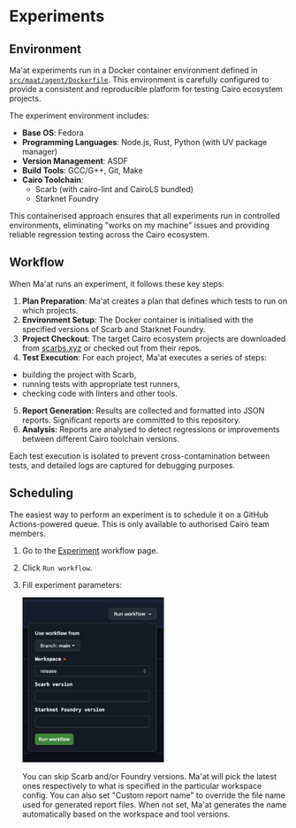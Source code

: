 # Experiments

## Environment

Ma'at experiments run in a Docker container environment defined in
[`src/maat/agent/Dockerfile`](/src/maat/agent/Dockerfile).
This environment is carefully configured to provide a consistent and reproducible platform for
testing Cairo ecosystem projects.

The experiment environment includes:

- **Base OS**: Fedora
- **Programming Languages**: Node.js, Rust, Python (with UV package manager)
- **Version Management**: ASDF
- **Build Tools**: GCC/G++, Git, Make
- **Cairo Toolchain**:
  - Scarb (with cairo-lint and CairoLS bundled)
  - Starknet Foundry

This containerised approach ensures that all experiments run in controlled environments,
eliminating "works on my machine" issues and providing reliable regression testing across
the Cairo ecosystem.

## Workflow

When Ma'at runs an experiment, it follows these key steps:

1. **Plan Preparation**: Ma'at creates a plan that defines which tests to run on which projects.
2. **Environment Setup**: The Docker container is initialised with the specified versions of Scarb
   and Starknet Foundry.
3. **Project Checkout**: The target Cairo ecosystem projects are downloaded from
   [scarbs.xyz](https://scarbs.xyz) or checked out from their repos.
4. **Test Execution**: For each project, Ma'at executes a series of steps:
  - building the project with Scarb,
  - running tests with appropriate test runners,
  - checking code with linters and other tools.
5. **Report Generation**: Results are collected and formatted into JSON reports.
   Significant reports are committed to this repository.
6. **Analysis**: Reports are analysed to detect regressions or improvements between different Cairo
   toolchain versions.

Each test execution is isolated to prevent cross-contamination between tests, and detailed logs are
captured for debugging purposes.

## Scheduling

The easiest way to perform an experiment is to schedule it on a GitHub Actions-powered queue.
This is only available to authorised Cairo team members.

1. Go to the [Experiment](https://github.com/software-mansion/maat/actions/workflows/experiment.yml)
   workflow page.
2. Click `Run workflow`.
3. Fill experiment parameters:

   <!--suppress CheckImageSize -->
   <img src="run-experiment-workflow.png" width="256" alt="running workflow screenshot" />

   You can skip Scarb and/or Foundry versions. Ma'at will pick the latest ones respectively to what
   is specified in the particular workspace config.
   You can also set "Custom report name" to override the file name used for generated report files.
   When not set, Ma'at generates the name automatically based on the workspace and tool versions.
